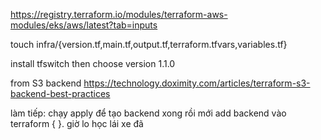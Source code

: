 https://registry.terraform.io/modules/terraform-aws-modules/eks/aws/latest?tab=inputs


touch infra/{version.tf,main.tf,output.tf,terraform.tfvars,variables.tf}

install tfswitch then choose version 1.1.0

from S3 backend https://technology.doximity.com/articles/terraform-s3-backend-best-practices

làm tiếp: chạy apply để tạo backend xong rồi mới add backend vào terraform { }. giờ lo học lái xe đã